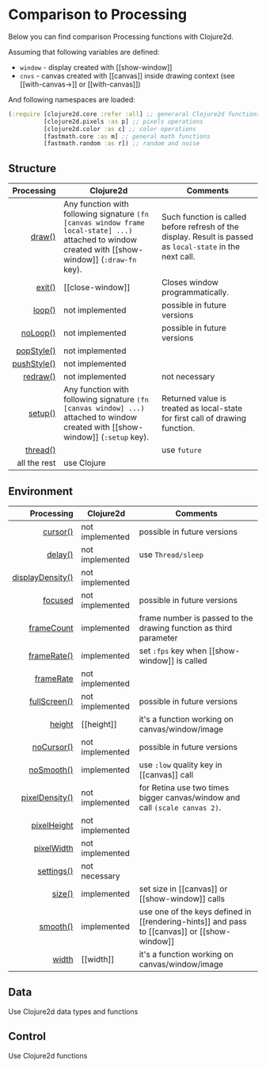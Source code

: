 # Comparison to Processing

Below you can find comparison Processing functions with Clojure2d.

Assuming that following variables are defined:

- `window` - display created with [[show-window]]
- `cnvs` - canvas created with [[canvas]] inside drawing context (see [[with-canvas->]] or [[with-canvas]])

And following namespaces are loaded:

```clojure
(:require [clojure2d.core :refer :all] ;; generaral Clojure2d functions
          [clojure2d.pixels :as p] ;; pixels operations
          [clojure2d.color :as c] ;; color operations
          [fastmath.core :as m] ;; general math functions
          [fastmath.random :as r]) ;; random and noise
```

## Structure

|                                                      Processing | Clojure2d                                                                                                                                            | Comments                                                                                                   |
| --------------------------------------------------------------: | ---------------------------------------------------------------------------------------------------------------------------------------------------- | ---------------------------------------------------------------------------------------------------------- |
|           [draw()](https://processing.org/reference/draw_.html) | Any function with following signature `(fn [canvas window frame local-state] ...)` attached to window created with [[show-window]] (`:draw-fn` key). | Such function is called before refresh of the display. Result is passed as `local-state` in the next call. |
|           [exit()](https://processing.org/reference/exit_.html) | [[close-window]]                                                                                                                                     | Closes window programmatically.                                                                            |
|           [loop()](https://processing.org/reference/loop_.html) | not implemented                                                                                                                                      | possible in future versions                                                                                |
|       [noLoop()](https://processing.org/reference/noLoop_.html) | not implemented                                                                                                                                      | possible in future versions                                                                                |
|   [popStyle()](https://processing.org/reference/popStyle_.html) | not implemented                                                                                                                                      |
| [pushStyle()](https://processing.org/reference/pushStyle_.html) | not implemented                                                                                                                                      |
|       [redraw()](https://processing.org/reference/redraw_.html) | not implemented                                                                                                                                      | not necessary                                                                                              |
|         [setup()](https://processing.org/reference/setup_.html) | Any function with following signature `(fn [canvas window] ...)` attached to window created with [[show-window]] (`:setup` key).                     | Returned value is treated as local-state for first call of drawing function.                               |
|       [thread()](https://processing.org/reference/thread_.html) |                                                                                                                                                      | use `future`                                                                                               |
|                                                    all the rest | use Clojure                                                                                                                                          |

## Environment

|                                                                Processing | Clojure2d       | Comments                                                                                     |
| ------------------------------------------------------------------------: | --------------- | -------------------------------------------------------------------------------------------- |
|                 [cursor()](https://processing.org/reference/cursor_.html) | not implemented | possible in future versions                                                                  |
|                   [delay()](https://processing.org/reference/delay_.html) | not implemented | use `Thread/sleep`                                                                           |
| [displayDensity()](https://processing.org/reference/displayDensity_.html) | not implemented |
|                  [focused](https://processing.org/reference/focused.html) | not implemented | possible in future versions                                                                  |
|            [frameCount](https://processing.org/reference/frameCount.html) | implemented     | frame number is passed to the drawing function as third parameter                            |
|           [frameRate()](https://processing.org/reference/frameRate_.html) | implemented     | set `:fps` key when [[show-window]] is called                                                |
|              [frameRate](https://processing.org/reference/frameRate.html) | not implemented |
|         [fullScreen()](https://processing.org/reference/fullScreen_.html) | not implemented | possible in future versions                                                                  |
|                    [height](https://processing.org/reference/height.html) | [[height]]      | it's a function working on canvas/window/image                                               |
|             [noCursor()](https://processing.org/reference/noCursor_.html) | not implemented | possible in future versions                                                                  |
|             [noSmooth()](https://processing.org/reference/noSmooth_.html) | implemented     | use `:low` quality key in [[canvas]] call                                                    |
|     [pixelDensity()](https://processing.org/reference/pixelDensity_.html) | not implemented | for Retina use two times bigger canvas/window and call `(scale canvas 2)`.                   |
|          [pixelHeight](https://processing.org/reference/pixelHeight.html) | not implemented |
|            [pixelWidth](https://processing.org/reference/pixelWidth.html) | not implemented |
|             [settings()](https://processing.org/reference/settings_.html) | not necessary   |
|                     [size()](https://processing.org/reference/size_.html) | implemented     | set size in [[canvas]] or [[show-window]] calls                                              |
|                 [smooth()](https://processing.org/reference/smooth_.html) | implemented     | use one of the keys defined in [[rendering-hints]] and pass to [[canvas]] or [[show-window]] |
|                      [width](https://processing.org/reference/width.html) | [[width]]       | it's a function working on canvas/window/image                                               |

## Data

Use Clojure2d data types and functions

## Control

Use Clojure2d functions
